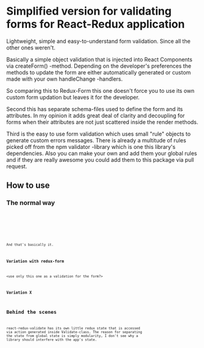# Simplified version for validating forms for React-Redux application

Lightweight, simple and easy-to-understand form validation. Since all the other ones
weren't.

Basically a simple object validation that is injected into React Components via
createForm() -method. Depending on the developer's preferences the methods to update
the form are either automatically generated or custom made with your own handleChange
-handlers.

So comparing this to Redux-Form this one doesn't force you to use its own custom
form updation but leaves it for the developer.

Second this has separate schema-files used to define the form and its attributes.
In my opinion it adds great deal of clarity and decoupling for forms when their
attributes are not just scattered inside the render methods.

Third is the easy to use form validation which uses small "rule" objects to generate
custom errors messages. There is already a multitude of rules picked off from
the npm validator -library which is one this library's dependencies. Also you can
make your own and add them your global rules and if they are really awesome you
could add them to this package via pull request.

## How to use

### The normal way

<code snippet where form is created with createForm>

<code snippet for the schema file>

<code snippet for creation of the components inside render method>

And that's basically it.

### Variation with redux-form

<use only this one as a validation for the form?>

### Variation X

## Behind the scenes

react-redux-validate has its own little redux state that is accessed via
action generated inside Validate-class. The reason for separating the state from
global state is simply modularity, I don't see why a library should interfere
with the app's state.
